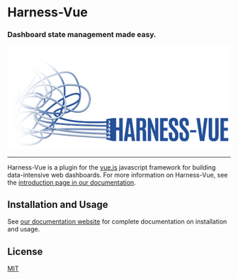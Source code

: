 # Harness-Vue

### Dashboard state management made easy.

<p align="center">
    <img alt="harness-vue logo" src="https://github.com/RTIInternational/harness-vue/blob/main/logos/harness-vue.png" />
</p>

--- 
Harness-Vue is a plugin for the [vue.js](https://vuejs.org) javascript framework for building data-intensive web dashboards. For more information on Harness-Vue, see the [introduction page in our documentation](https://harnessjs.org/introduction).

## Installation and Usage
See [our documentation website](https://harnessjs.org) for complete documentation on installation and usage.
## License

[MIT](https://opensource.org/licenses/MIT)
